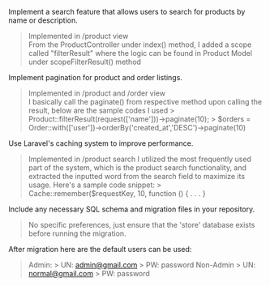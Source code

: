 Implement a search feature that allows users to search for products by name or description.
> Implemented in /product view  
> From the ProductController under index() method, I added a scope called "filterResult" where the logic can be found in Product Model under scopeFilterResult() method

Implement pagination for product and order listings.
 > Implemented in /product and /order view  
 > I basically call the paginate() from respective method upon calling the result, below are the sample codes I used
    > Product::filterResult(request(['name']))->paginate(10);
    > $orders = Order::with(['user'])->orderBy('created_at','DESC')->paginate(10)

Use Laravel's caching system to improve performance.
 > Implemented in /product search
 > I utilized the most frequently used part of the system, which is the product search functionality, and extracted the inputted word from the search field to maximize its usage. Here's a sample code snippet:
    >  Cache::remember($requestKey, 10, function () { . . . }

Include any necessary SQL schema and migration files in your repository.
 > No specific preferences, just ensure that the 'store' database exists before running the migration.

After migration here are the default users can be used:
> Admin:
    > UN: admin@gmail.com
    > PW: password
> Non-Admin
    > UN: normal@gmail.com
    > PW: password
